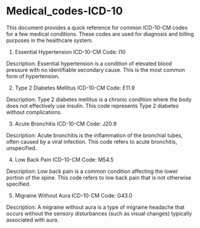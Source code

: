 # Medical_codes-ICD-10
This document provides a quick reference for common ICD-10-CM codes for a few medical conditions. These codes are used for diagnosis and billing purposes in the healthcare system.


1. Essential Hypertension ICD-10-CM Code: I10

Description: Essential hypertension is a condition of elevated blood pressure with no identifiable secondary cause. This is the most common form of hypertension.

2. Type 2 Diabetes Mellitus
ICD-10-CM Code: E11.9

Description: Type 2 diabetes mellitus is a chronic condition where the body does not effectively use insulin. This code represents Type 2 diabetes without complications.

3. Acute Bronchitis
ICD-10-CM Code: J20.9

Description: Acute bronchitis is the inflammation of the bronchial tubes, often caused by a viral infection. This code refers to acute bronchitis, unspecified.

4. Low Back Pain
ICD-10-CM Code: M54.5

Description: Low back pain is a common condition affecting the lower portion of the spine. This code refers to low back pain that is not otherwise specified.

5. Migraine Without Aura
ICD-10-CM Code: G43.0

Description: A migraine without aura is a type of migraine headache that occurs without the sensory disturbances (such as visual changes) typically associated with aura.
